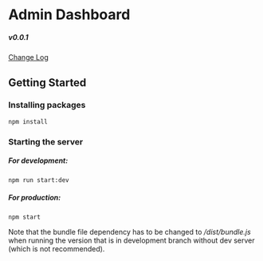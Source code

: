 # Admin Dashboard

##### v0.0.1 

[Change Log](./CHANGELOG.md)


## Getting Started

### Installing packages

```
npm install
```

### Starting the server
##### For development:
```
npm run start:dev
```

##### For production:
```
npm start
```
Note that the bundle file dependency has to be changed to _/dist/bundle.js_ when running the version that is in 
development branch without dev server (which is not recommended).
